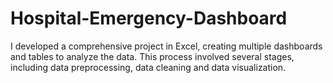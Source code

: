 # Hospital-Emergency-Dashboard
I developed a comprehensive project in Excel, creating multiple dashboards and tables to analyze the data. This process involved several stages, including data preprocessing, data cleaning and data visualization.
